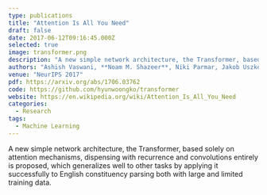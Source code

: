 ```yaml
---
type: publications
title: "Attention Is All You Need"
draft: false
date: 2017-06-12T09:16:45.000Z
selected: true
image: transformer.png
description: "A new simple network architecture, the Transformer, based solely on attention mechanisms, dispensing with recurrence and convolutions entirely is proposed, which generalizes well to other tasks by applying it successfully to English constituency parsing both with large and limited training data."
authors: "Ashish Vaswani, **Noam M. Shazeer**, Niki Parmar, Jakob Uszkoreit, Llion Jones, Aidan N. Gomez, Lukasz Kaiser, Illia Polosukhin"
venue: "NeurIPS 2017"
pdf: https://arxiv.org/abs/1706.03762
code: https://github.com/hyunwoongko/transformer
website: https://en.wikipedia.org/wiki/Attention_Is_All_You_Need
categories:
  - Research
tags:
  - Machine Learning
---
```


A new simple network architecture, the Transformer, based solely on attention mechanisms, dispensing with recurrence and convolutions entirely is proposed, which generalizes well to other tasks by applying it successfully to English constituency parsing both with large and limited training data.